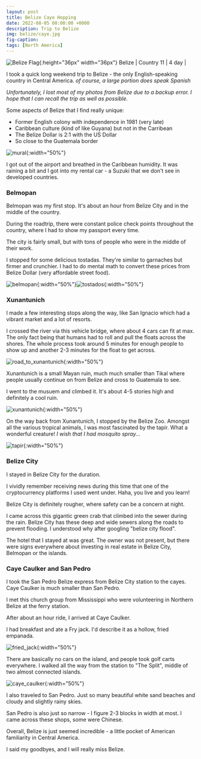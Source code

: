 ```yaml
---
layout: post
title: Belize Caye Hopping 
date: 2022-08-05 00:00:00 +0000
description: Trip to Belize
img: belize/caye.jpg
fig-caption:
tags: [North America]
---
```


![Belize Flag]({{site.baseurl}}/assets/img/flags/4x3/bz.svg){:height="36px" width="36px"} Belize \| Country 11 \| 4 day \| 

I took a quick long weekend trip to Belize - the only English-speaking country in Central America. *of course, a large portion does speak Spanish* 

*Unfortunately, I lost most of my photos from Belize due to a backup error. I hope that I can recall the trip as well as possible.* 

Some aspects of Belize that I find really unique: 
* Former English colony with independence in 1981 (very late)
* Caribbean culture (kind of like Guyana) but not in the Carribean
* The Belize Dollar is 2:1 with the US Dollar 
* So close to the Guatemala border

![mural]({{site.baseurl}}/assets/img/belize/mural.jpg){:width="50%"}

I got out of the airport and breathed in the Caribbean humidity. It was raining a bit and I got into my rental car - a Suzuki that we don't see in developed countries. 

### Belmopan

Belmopan was my first stop. It's about an hour from Belize City and in the middle of the country. 

During the roadtrip, there were constant police check points throughout the country, where I had to show my passport every time. 

The city is fairly small, but with tons of people who were in the middle of their work. 

I stopped for some delicious tostadas. They're similar to garnaches but firmer and crunchier. I had to do mental math to convert these prices from Belize Dollar (very affordable street food). 

![belmopan]({{site.baseurl}}/assets/img/belize/belmopan.jpg){:width="50%"}![tostados]({{site.baseurl}}/assets/img/belize/tostados.jpg){:width="50%"}

### Xunantunich

I made a few interesting stops along the way, like San Ignacio which had a vibrant market and a lot of resorts. 

I crossed the river via this vehicle bridge, where about 4 cars can fit at max. The only fact being that humans had to roll and pull the floats across the shores. The whole process took around 5 minutes for enough people to show up and another 2-3 minutes for the float to get across. 

![road_to_xunantunich]({{site.baseurl}}/assets/img/belize/road_to_xunantunich.jpg){:width="50%"}

Xunantunich is a small Mayan ruin, much much smaller than Tikal where people usually continue on from Belize and cross to Guatemala to see. 

I went to the musuem and climbed it. It's about 4-5 stories high and definitely a cool ruin. 

![xunantunich]({{site.baseurl}}/assets/img/belize/xunantunich.jpg){:width="50%"}

On the way back from Xunantunich, I stopped by the Belize Zoo. Amongst all the various tropical animals, I was most fascinated by the tapir. What a wonderful creature! *I wish that I had mosquito spray...*

![tapir]({{site.baseurl}}/assets/img/belize/tapir.jpg){:width="50%"}

### Belize City 

I stayed in Belize City for the duration. 

I vividly remember receiving news during this time that one of the cryptocurrency platforms I used went under. Haha, you live and you learn!

Belize City is definitely rougher, where safety can be a concern at night. 

I came across this gigantic green crab that climbed into the sewer during the rain. Belize City has these deep and wide sewers along the roads to prevent flooding. I understood why after googling "belize city flood". 

The hotel that I stayed at was great. The owner was not present, but there were signs everywhere about investing in real estate in Belize City, Belmopan or the islands. 

### Caye Caulker and San Pedro

I took the San Pedro Belize express from Belize City station to the cayes. Caye Caulker is much smaller than San Pedro. 

I met this church group from Mississippi who were volunteering in Northern Belize at the ferry station.

After about an hour ride, I arrived at Caye Caulker. 

I had breakfast and ate a Fry jack. I'd describe it as a hollow, fried empanada.

![fried_jack]({{site.baseurl}}/assets/img/belize/fried_jack.jpg){:width="50%"}

There are basically no cars on the island, and people took golf carts everywhere. I walked all the way from the station to "The Split", middle of two almost connected islands. 

![caye_caulker]({{site.baseurl}}/assets/img/belize/caye_caulker.jpg){:width="50%"}

I also traveled to San Pedro. Just so many beautiful white sand beaches and cloudy and slightly rainy skies. 

San Pedro is also just so narrow - I figure 2-3 blocks in width at most. I came across these shops, some were Chinese. 

Overall, Belize is just seemed incredible - a little pocket of American familiarity in Central America. 

I said my goodbyes, and I will really miss Belize. 
